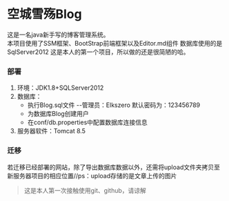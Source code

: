 # 空城雪殇Blog
这是一名java新手写的博客管理系统。  
本项目使用了SSM框架、BootStrap前端框架以及Editor.md组件
数据库使用的是SqlServer2012
这是本人的第一个项目，所以做的还是很简陋的哈。
### 部署
1. 环境：JDK1.8+SQLServer2012
2. 数据库：
   * 执行Blog.sql文件 --管理员：Elkszero 默认密码为：123456789
   * 为数据库Blog创建用户
   * 在conf/db.properties中配置数据库连接信息
3. 服务器软件：Tomcat 8.5

### 迁移
若迁移已经部署的网站，除了导出数据库数据以外，还需将upload文件夹拷贝至新服务器项目的相应位置//ps：upload存储的是文章上传的图片


>这是本人第一次接触使用git、github，请谅解
